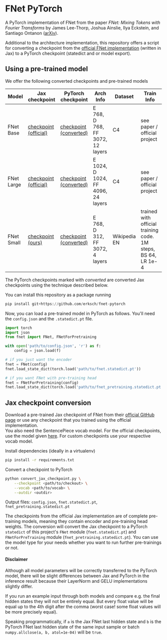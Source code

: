 # FNet PyTorch

A PyTorch implementation of FNet from the paper _FNet: Mixing Tokens with Fourier Transforms_ by James Lee-Thorp, Joshua Ainslie, Ilya Eckstein, and Santiago Ontanon ([arXiv](https://arxiv.org/abs/2105.03824)).

Additional to the architecture implementation, this repository offers a script for converting a checkpoint from the [official FNet implementation](https://github.com/google-research/google-research/tree/master/f_net) (written in Jax) to a PyTorch checkpoint (statedict and or model export).


## Using a pre-trained model

We offer the following converted checkpoints and pre-trained models

| Model | Jax checkpoint | PyTorch checkpoint | Arch Info | Dataset | Train Info |
| ----- | ---------------| ------------------- | --- | ---- | ---- |
| FNet Base | [checkpoint (official)](https://storage.googleapis.com/gresearch/f_net/checkpoints/base/f_net_checkpoint) | [checkpoint (converted)](https://voize-checkpoints-public.s3.eu-central-1.amazonaws.com/fnet/pytorch_checkpoints/fnet_large_pt_checkpoint.zip) | E 768, D 768, FF 3072, 12 layers | C4 | see paper / official project |
| FNet Large | [checkpoint (official)](https://storage.googleapis.com/gresearch/f_net/checkpoints/large/f_net_checkpoint) | [checkpoint (converted)](https://voize-checkpoints-public.s3.eu-central-1.amazonaws.com/fnet/pytorch_checkpoints/fnet_base_pt_checkpoint.zip) | E 1024, D 1024, FF 4096, 24 layers | C4 | see paper / official project |
| FNet Small | [checkpoint (ours)](https://voize-checkpoints-public.s3.eu-central-1.amazonaws.com/fnet/jax_checkpoints/fnet_small_jax_checkpoint) | [checkpoint (converted)](https://voize-checkpoints-public.s3.eu-central-1.amazonaws.com/fnet/pytorch_checkpoints/fnet_small_pt_checkpoint.zip) | E 768, D 312, FF 3072, 4 layers | Wikipedia EN | trained with official training code. 1M steps, BS 64, LR 1e-4 |

The PyTorch checkpoints marked with *converted* are converted Jax checkpoints using the technique described below.

You can install this repository as a package running

```python
pip install git+https://github.com/erksch/fnet-pytorch
```

Now, you can load a pre-trained model in PyTorch as follows. 
You'll need the `config.json` and the `.statedict.pt` file.

```python
import torch
import json
from fnet import FNet, FNetForPretraining

with open('path/to/config.json', 'r') as f:
    config = json.load(f)

# if you just want the encoder
fnet = FNet(config)
fnet.load_state_dict(torch.load('path/to/fnet.statedict.pt'))

# if you want FNet with pre-training head
fnet = FNetForPretraining(config)
fnet.load_state_dict(torch.load('path/to/fnet_pretraining.statedict.pt'))
```

## Jax checkpoint conversion

Download a pre-trained Jax checkpoint of FNet from their [official GitHub page](https://github.com/google-research/google-research/tree/master/f_net#base-models) or use any checkpoint that you trained using the official implementation.  
You also need the SentencePiece vocab model. For the official checkpoints, use the model given [here](https://github.com/google-research/google-research/tree/master/f_net#how-to-pre-train-or-fine-tune-fnet). For custom checkpoints use your respective vocab model.

Install dependencies (ideally in a virtualenv)

```bash
pip install -r requirements.txt
```

Convert a checkpoint to PyTorch

```bash
python convert_jax_checkpoint.py \
    --checkpoint <path/to/checkout> \
    --vocab <path/to/vocab> \
    --outdir <outdir>
```

Output files: `config.json`, `fnet.statedict.pt`, `fnet_pretraining.statedict.pt`

The checkpoints from the official Jax implementation are of complete pre-training models, meaning they contain encoder and pre-training head weights. 
The conversion will convert the Jax checkpoint to a PyTorch `statedict` of this project's `FNet` module (`fnet.statedict.pt`) and `FNetForPreTraining` module (`fnet_pretraining.statedict.pt`). 
You can use the model type for your needs whether you want to run further pre-trainings or not. 

#### Disclaimer

Although all model parameters will be correctly transferred to the PyTorch model, there will be slight differences between Jax and PyTorch in the inference result because their LayerNorm and GELU implementations slightly differ.

If you run an example input through both models and compare e.g. the final hidden states they will not be entirely equal. But every float value will be equal up to the 4th digit after the comma (worst case! some float values will be more precisely equal).

Speaking programmatically, if `a` is the Jax FNet last hidden state and `b` is the PyTorch FNet last hidden state of the same input sample or batch `numpy.allclose(a, b, atol=1e-04)` will be `true`.
